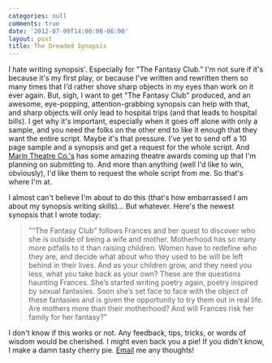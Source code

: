 ```yaml
---
categories: null
comments: true
date: '2012-07-09T14:00:00-06:00'
layout: post
title: The Dreaded Synopsis
---
```


I hate writing synopsis'. Especially for "The Fantasy Club." I'm not sure if it's because it's my first play, or because I've written and rewritten them so many times that I'd rather shove sharp objects in my eyes than work on it ever again. But, sigh, I want to get "The Fantasy Club" produced, and an awesome, eye-popping, attention-grabbing synopsis can help with that, and sharp objects will only lead to hospital trips (and that leads to hospital bills). I get why it's important, especially when it goes off alone with only a sample, and you need the folks on the other end to like it enough that they want the entire script. Maybe it's that pressure. I've yet to send off a 10 page sample and a synopsis and get a request for the whole script. And [Marin Theatre Co.'s](http://marintheatre.org/) has some amazing theatre awards coming up that I'm planning on submitting to. And more than anything (well I'd like to win, obviously), I'd like them to request the whole script from me. So that's where I'm at. 

I almost can't believe I'm about to do this (that's how embarrassed I am about my synopsis writing skills)... But whatever. Here's the newest synopsis that I wrote today:

>"“The Fantasy Club” follows Frances and her quest to discover who she is outside of being a wife and mother. Motherhood has so many more pitfalls to it than raising children. Women have to redefine who they are, and decide what about who they used to be will be left behind in their lives. And as your children grow, and they need you less, what you take back as your own? These are the questions haunting Frances. She’s started writing poetry again, poetry inspired by sexual fantasies. Soon she’s set face to face with the object of these fantasies and is given the opportunity to try them out in real life. Are mothers more than their motherhood? And will Frances risk her family for her fantasy?"

I don't know if this works or not. Any feedback, tips, tricks, or words of wisdom would be cherished. I might even back you a pie! If you didn't know, I make a damn tasty cherry pie. [Email](mailto:rnbublitz@gmail.com) me any thoughts!